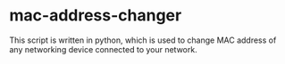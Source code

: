 # mac-address-changer
This script is written in python, which is used to change MAC address of any networking device connected to your network.
